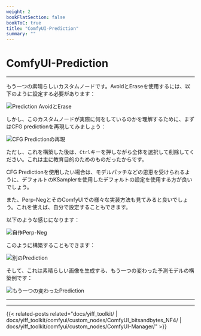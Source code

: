 ```yaml
---
weight: 2
bookFlatSection: false
bookToC: true
title: "ComfyUI-Prediction"
summary: ""
---
```


<!--markdownlint-disable MD025 MD033 MD038 -->

# ComfyUI-Prediction

---

もう一つの素晴らしいカスタムノードです。AvoidとEraseを使用するには、以下のように設定する必要があります：

<!--
正直に言うと、いつか時間を取ってもう一度じっくり見直す必要があります。これは私の🐺🧠には少し複雑すぎます！
-->

![Prediction AvoidとErase](/images/comfyui/prediction_avoid_and_erase.png)

しかし、このカスタムノードが実際に何をしているのかを理解するために、まずはCFG predictionを再現してみましょう：

![CFG Predictionの再現](/images/comfyui/recreating_cfg_prediction.png)

ただし、これを構築した後は、`Ctrl`キーを押しながら全体を選択して削除してください。これは主に教育目的のためのものだったからです。

CFG Predictionを使用したい場合は、モデルパッチなどの恩恵を受けられるように、デフォルトのKSamplerを使用したデフォルトの設定を使用する方が良いでしょう。

また、Perp-NegとそのComfyUIでの様々な実装方法も見てみると良いでしょう。これを使えば、自分で設定することもできます。

以下のような感じになります：

![自作Perp-Neg](/images/comfyui/bootleg_perp-neg.png)

<!--
こんな邪悪なこともできます：

![邪悪な設定](/images/comfyui/evil_thing.png)

これが良いアイデアかどうかはわかりません。これが良いアイデアである理由を少なくとも1つは思いつきますが、私はただの🐺です！
-->

このように構築することもできます：

![別のPrediction](/images/comfyui/another_prediction.png)

そして、これは素晴らしい画像を生成する、もう一つの変わった予測モデルの構築例です：

![もう一つの変わったPrediction](/images/comfyui/another_weird_prediction.png)

---

---

{{< related-posts related="docs/yiff_toolkit/ | docs/yiff_toolkit/comfyui/custom_nodes/ComfyUI_bitsandbytes_NF4/ | docs/yiff_toolkit/comfyui/custom_nodes/ComfyUI-Manager/" >}}
